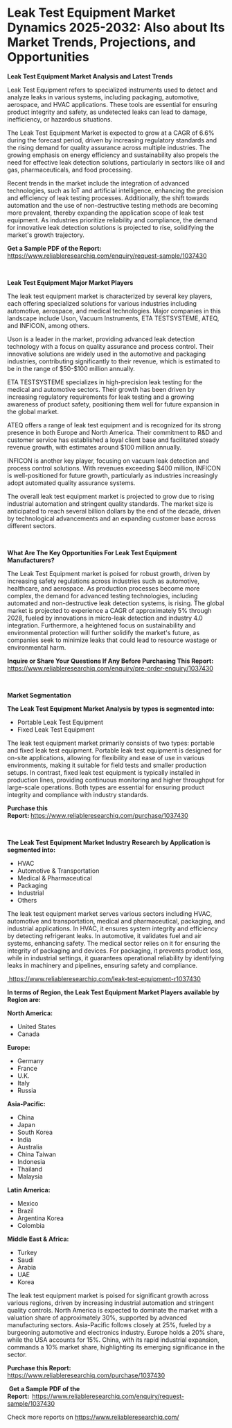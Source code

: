 <p><h1>Leak Test Equipment Market Dynamics 2025-2032: Also about Its Market Trends, Projections, and Opportunities</h1></p><p><strong>Leak Test Equipment Market Analysis and Latest Trends</strong></p>
<p><p>Leak Test Equipment refers to specialized instruments used to detect and analyze leaks in various systems, including packaging, automotive, aerospace, and HVAC applications. These tools are essential for ensuring product integrity and safety, as undetected leaks can lead to damage, inefficiency, or hazardous situations.</p><p>The Leak Test Equipment Market is expected to grow at a CAGR of 6.6% during the forecast period, driven by increasing regulatory standards and the rising demand for quality assurance across multiple industries. The growing emphasis on energy efficiency and sustainability also propels the need for effective leak detection solutions, particularly in sectors like oil and gas, pharmaceuticals, and food processing.</p><p>Recent trends in the market include the integration of advanced technologies, such as IoT and artificial intelligence, enhancing the precision and efficiency of leak testing processes. Additionally, the shift towards automation and the use of non-destructive testing methods are becoming more prevalent, thereby expanding the application scope of leak test equipment. As industries prioritize reliability and compliance, the demand for innovative leak detection solutions is projected to rise, solidifying the market's growth trajectory.</p></p>
<p><strong>Get a Sample PDF of the Report:&nbsp;</strong> <a href="https://www.reliableresearchiq.com/enquiry/request-sample/1037430?utm_campaign=1140&utm_medium=2&utm_source=Github&utm_content=ia&utm_term=20022025&utm_id=leak-test-equipment">https://www.reliableresearchiq.com/enquiry/request-sample/1037430</a></p>
<p>&nbsp;</p>
<p><strong>Leak Test Equipment Major Market Players</strong></p>
<p><p>The leak test equipment market is characterized by several key players, each offering specialized solutions for various industries including automotive, aerospace, and medical technologies. Major companies in this landscape include Uson, Vacuum Instruments, ETA TESTSYSTEME, ATEQ, and INFICON, among others.</p><p>Uson is a leader in the market, providing advanced leak detection technology with a focus on quality assurance and process control. Their innovative solutions are widely used in the automotive and packaging industries, contributing significantly to their revenue, which is estimated to be in the range of $50-$100 million annually.</p><p>ETA TESTSYSTEME specializes in high-precision leak testing for the medical and automotive sectors. Their growth has been driven by increasing regulatory requirements for leak testing and a growing awareness of product safety, positioning them well for future expansion in the global market.</p><p>ATEQ offers a range of leak test equipment and is recognized for its strong presence in both Europe and North America. Their commitment to R&D and customer service has established a loyal client base and facilitated steady revenue growth, with estimates around $100 million annually.</p><p>INFICON is another key player, focusing on vacuum leak detection and process control solutions. With revenues exceeding $400 million, INFICON is well-positioned for future growth, particularly as industries increasingly adopt automated quality assurance systems.</p><p>The overall leak test equipment market is projected to grow due to rising industrial automation and stringent quality standards. The market size is anticipated to reach several billion dollars by the end of the decade, driven by technological advancements and an expanding customer base across different sectors.</p></p>
<p>&nbsp;</p>
<p><strong>What Are The Key Opportunities For Leak Test Equipment Manufacturers?</strong></p>
<p><p>The Leak Test Equipment market is poised for robust growth, driven by increasing safety regulations across industries such as automotive, healthcare, and aerospace. As production processes become more complex, the demand for advanced testing technologies, including automated and non-destructive leak detection systems, is rising. The global market is projected to experience a CAGR of approximately 5% through 2028, fueled by innovations in micro-leak detection and industry 4.0 integration. Furthermore, a heightened focus on sustainability and environmental protection will further solidify the market's future, as companies seek to minimize leaks that could lead to resource wastage or environmental harm.</p></p>
<p><strong>Inquire or Share Your Questions If Any Before Purchasing This Report:</strong> <a href="https://www.reliableresearchiq.com/enquiry/pre-order-enquiry/1037430?utm_campaign=1140&utm_medium=2&utm_source=Github&utm_content=ia&utm_term=20022025&utm_id=leak-test-equipment">https://www.reliableresearchiq.com/enquiry/pre-order-enquiry/1037430</a></p>
<p>&nbsp;</p>
<p><strong>Market Segmentation</strong></p>
<p><strong>The Leak Test Equipment Market Analysis by types is segmented into:</strong></p>
<p><ul><li>Portable Leak Test Equipment</li><li>Fixed Leak Test Equipment</li></ul></p>
<p><p>The leak test equipment market primarily consists of two types: portable and fixed leak test equipment. Portable leak test equipment is designed for on-site applications, allowing for flexibility and ease of use in various environments, making it suitable for field tests and smaller production setups. In contrast, fixed leak test equipment is typically installed in production lines, providing continuous monitoring and higher throughput for large-scale operations. Both types are essential for ensuring product integrity and compliance with industry standards.</p></p>
<p><strong>Purchase this Report:&nbsp;</strong><a href="https://www.reliableresearchiq.com/purchase/1037430?utm_campaign=1140&utm_medium=2&utm_source=Github&utm_content=ia&utm_term=20022025&utm_id=leak-test-equipment">https://www.reliableresearchiq.com/purchase/1037430</a></p>
<p>&nbsp;</p>
<p><strong>The Leak Test Equipment Market Industry Research by Application is segmented into:</strong></p>
<p><ul><li>HVAC</li><li>Automotive & Transportation</li><li>Medical & Pharmaceutical</li><li>Packaging</li><li>Industrial</li><li>Others</li></ul></p>
<p><p>The leak test equipment market serves various sectors including HVAC, automotive and transportation, medical and pharmaceutical, packaging, and industrial applications. In HVAC, it ensures system integrity and efficiency by detecting refrigerant leaks. In automotive, it validates fuel and air systems, enhancing safety. The medical sector relies on it for ensuring the integrity of packaging and devices. For packaging, it prevents product loss, while in industrial settings, it guarantees operational reliability by identifying leaks in machinery and pipelines, ensuring safety and compliance.</p></p>
<p><a href="https://www.reliableresearchiq.com/leak-test-equipment-r1037430?utm_campaign=1140&utm_medium=2&utm_source=Github&utm_content=ia&utm_term=20022025&utm_id=leak-test-equipment">&nbsp;https://www.reliableresearchiq.com/leak-test-equipment-r1037430</a></p>
<p><strong>In terms of Region, the Leak Test Equipment Market Players available by Region are:</strong></p>
<p>
    <p> <strong> North America: </strong>
        <ul>
            <li>United States</li>
            <li>Canada</li>
        </ul>
        </p> 
    <p> <strong> Europe: </strong>
        <ul>
            <li>Germany</li>
            <li>France</li>
            <li>U.K.</li>
            <li>Italy</li>
            <li>Russia</li>
        </ul>
        </p> 
    <p> <strong> Asia-Pacific: </strong>
        <ul>
            <li>China</li>
            <li>Japan</li>
            <li>South Korea</li>
            <li>India</li>
            <li>Australia</li>
            <li>China Taiwan</li>
            <li>Indonesia</li>
            <li>Thailand</li>
            <li>Malaysia</li>
        </ul>
        </p> 
    <p> <strong> Latin America: </strong>
        <ul>
            <li>Mexico</li>
            <li>Brazil</li>
            <li>Argentina Korea</li>
            <li>Colombia</li>
        </ul>
        </p> 
    <p> <strong> Middle East & Africa: </strong>
        <ul>
            <li>Turkey</li>
            <li>Saudi</li>
            <li>Arabia</li>
            <li>UAE</li>
            <li>Korea</li>
        </ul>
    </p>
    </p>
<p><p>The leak test equipment market is poised for significant growth across various regions, driven by increasing industrial automation and stringent quality controls. North America is expected to dominate the market with a valuation share of approximately 30%, supported by advanced manufacturing sectors. Asia-Pacific follows closely at 25%, fueled by a burgeoning automotive and electronics industry. Europe holds a 20% share, while the USA accounts for 15%. China, with its rapid industrial expansion, commands a 10% market share, highlighting its emerging significance in the sector.</p></p>
<p><strong>Purchase this Report: </strong><a href="https://www.reliableresearchiq.com/purchase/1037430?utm_campaign=1140&utm_medium=2&utm_source=Github&utm_content=ia&utm_term=20022025&utm_id=leak-test-equipment">https://www.reliableresearchiq.com/purchase/1037430</a></p>
<p>&nbsp;<strong>Get a Sample PDF of the Report:&nbsp;&nbsp;</strong><a href="https://www.reliableresearchiq.com/enquiry/request-sample/1037430?utm_campaign=1140&utm_medium=2&utm_source=Github&utm_content=ia&utm_term=20022025&utm_id=leak-test-equipment">https://www.reliableresearchiq.com/enquiry/request-sample/1037430</a></p>
<p><strong></strong></p>
<p>Check more reports on <a href="https://www.reliableresearchiq.com/?utm_campaign=1140&utm_medium=2&utm_source=Github&utm_content=ia&utm_term=20022025&utm_id=leak-test-equipment">https://www.reliableresearchiq.com/</a></p>